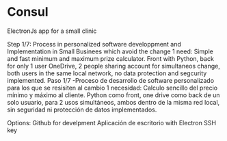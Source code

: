 # Consul
ElectronJs app  for a small clinic

Step 1/7: Process in personalized software developpment and Implementation in Small Businees which avoid the change
1 need: Simple and fast minimum and maximum prize calculator.
Front with Python, back for only 1 user OneDrive, 2 people sharing account for simultaneos change, both users in the same local network, no data protection and segcurity implemented.
Paso 1/7 -Proceso de desarrollo de software personalizado para los que se resisiten al cambio
1 necesidad: Calculo sencillo del precio mínimo y máximo al cliente.
Python como front, one drive como back de un solo usuario, para 2 usos simultáneos, ambos dentro de la misma red local, sin seguridad ni protección de datos implementados.


Options:
Github for develpment
Aplicación de escritorio with Electron
SSH key

